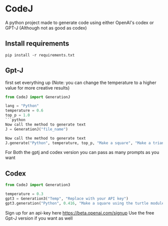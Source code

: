 # CodeJ
A python project made to generate code using either OpenAI's codex or GPT-J (Although not as good as codex)

## Install requirements
```
pip install -r requirements.txt
```
## Gpt-J
first set everything up (Note: you can change the temperature to a higher value for more creative results)
```python
from CodeJ import GenerationJ

lang = "Python"
temperature = 0.6
top_p = 1.0
```python
Now call the method to generate text
J = GenerationJ("file_name")
```
```python
Now call the method to generate text
J.generate("Python", temperature, top_p, "Make a square", "Make a triangle using turtle")
```
For Both the gptj and codex version you can pass as many prompts as you want
## Codex

```python
from CodeJ import Generation3

temperature = 0.3
gpt3 = Generation3("Temp", "Replace with your API key")
gpt3.generation("Python", 0.416, "Make a square using the turtle module", "Add take the power of numbers in an array", "Print CodeJ is awesome")
```
Sign up for an api-key here https://beta.openai.com/signup
Use the free Gpt-J version if you want as well

